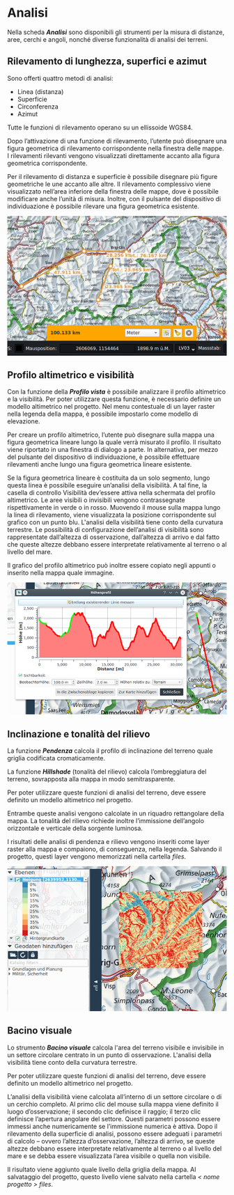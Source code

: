 <!-- WARNING: This file is autogenerated by csv2md.py -->
# Analisi

Nella scheda **_Analisi_** sono disponibili gli strumenti per la misura di distanze, aree, cerchi e angoli, nonché diverse funzionalità di analisi dei terreni.

## <a name="sec0"></a>Rilevamento di lunghezza, superfici e azimut

Sono offerti quattro metodi di analisi:

+ Linea (distanza)
+ Superficie
+ Circonferenza
+ Azimut

Tutte le funzioni di rilevamento operano su un ellissoide WGS84.

Dopo l’attivazione di una funzione di rilevamento, l’utente può disegnare una figura geometrica di rilevamento corrispondente nella finestra delle mappe. I rilevamenti rilevanti vengono visualizzati direttamente accanto alla figura geometrica corrispondente.

Per il rilevamento di distanza e superficie è possibile disegnare più figure geometriche le une accanto alle altre. Il rilevamento complessivo viene visualizzato nell’area inferiore della finestra delle mappe, dove è possibile modificare anche l’unità di misura. Inoltre, con il pulsante del dispositivo di individuazione è possibile rilevare una figura geometrica esistente.

<img src="../media/image3.png" />


## <a name="sec1"></a>Profilo altimetrico e visibilità

Con la funzione della **_Profilo vista_** è possibile analizzare il profilo altimetrico e la visibilità. Per poter utilizzare questa funzione, è necessario definire un modello altimetrico nel progetto. Nel menu contestuale di un layer raster nella legenda della mappa, è possibile impostarlo come modello di elevazione.

Per creare un profilo altimetrico, l’utente può disegnare sulla mappa una figura geometrica lineare lungo la quale verrà misurato il profilo. Il risultato viene riportato in una finestra di dialogo a parte. In alternativa, per mezzo del pulsante del dispositivo di individuazione, è possibile effettuare rilevamenti anche lungo una figura geometrica lineare esistente.

Se la figura geometrica lineare è costituita da un solo segmento, lungo questa linea è possibile eseguire un’analisi della visibilità. A tal fine, la casella di controllo Visibilità dev’essere attiva nella schermata del profilo altimetrico. Le aree visibili o invisibili vengono contrassegnate rispettivamente in verde o in rosso. Muovendo il mouse sulla mappa lungo la linea di rilevamento, viene visualizzata la posizione corris­pondente sul grafico con un punto blu. L'analisi della visibilità tiene conto della curvatura terrestre. Le possibilità di configurazione dell’analisi di visibilità sono rappresentate dall’altezza di osservazione, dall’altezza di arrivo e dal fatto che queste altezze debbano essere interpretate relativamente al terreno o al livello del mare.

Il grafico del profilo altimetrico può inoltre essere copiato negli appunti o inserito nella mappa quale immagine.

<img src="../media/image4.png" />


## <a name="sec2"></a>Inclinazione e tonalità del rilievo

La funzione **_Pendenza_** calcola il profilo di inclinazione del terreno quale griglia codificata cromaticamente.

La funzione **_Hillshade_** (tonalità del rilievo) calcola l’ombreggiatura del terreno, sovrapposta alla mappa in modo semitrasparente.

Per poter utilizzare queste funzioni di analisi del terreno, deve essere definito un modello altimetrico nel progetto.

Entrambe queste analisi vengono calcolate in un riquadro rettangolare della mappa. La tonalità del rilievo richiede inoltre l’immissione dell’angolo orizzontale e verticale della sorgente luminosa.

I risultati delle analisi di pendenza e rilievo vengono inseriti come layer raster alla mappa e compaiono, di conseguenza, nella legenda. Salvando il progetto, questi layer vengono memorizzati nella cartella _<nome progetto> files_.

<img src="../media/image5.png" />


## <a name="sec3"></a>Bacino visuale

Lo strumento **_Bacino visuale_** calcola l'area del terreno visibile e invisibile in un settore circolare centrato in un punto di osservazione. L'analisi della visibilità tiene conto della curvatura terrestre.

Per poter utilizzare queste funzioni di analisi del terreno, deve essere definito un modello altimetrico nel progetto.

L’analisi della visibilità viene calcolata all’interno di un settore circolare o di un cerchio completo. Al primo clic del mouse sulla mappa viene definito il luogo d’osservazione; il secondo clic definisce il raggio; il terzo clic definisce l’apertura angolare del settore. Questi parametri possono essere immessi anche numericamente se l’immissione numerica è attiva. Dopo il rilevamento della superficie di analisi, possono essere adeguati i parametri di calcolo – ovvero l’altezza d’osservazione, l’altezza di arrivo, se queste altezze debbano essere interpretate relativamente al terreno o al livello del mare e se debba essere visualizzata l’area visibile o quella non visibile.

Il risultato viene aggiunto quale livello della griglia della mappa. Al salvataggio del progetto, questo livello viene salvato nella cartella _< nome progetto > files_.


